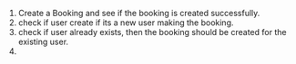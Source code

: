 1. Create a Booking and see if the booking is created successfully.
2. check if user create if its a new user making the booking.
3. check if user already exists, then the booking should be created for the existing user.
4.